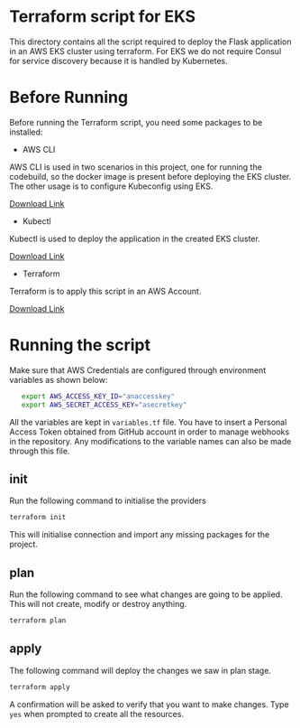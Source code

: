 # Terraform script for EKS

This directory contains all the script required to deploy the Flask application in 
an AWS EKS cluster using terraform. For EKS we do not require Consul for service discovery because it is handled by
 Kubernetes.


# Before Running

Before running the Terraform script, you need some packages to be installed:
* AWS CLI 
    
AWS CLI is used in two scenarios in this project, one for running the codebuild, so the docker image is present before
deploying the EKS cluster. The other usage is to configure Kubeconfig using EKS.

[Download Link](https://docs.aws.amazon.com/cli/latest/userguide/install-cliv2-linux.html)

* Kubectl 

Kubectl is used to deploy the application in the created EKS cluster.

[Download Link](https://kubernetes.io/docs/tasks/tools/)

* Terraform 

Terraform is to apply this script in an AWS Account.

[Download Link](https://learn.hashicorp.com/tutorials/terraform/install-cli)

# Running the script

Make sure that AWS Credentials are configured through environment variables as shown below:
 ```bash
    export AWS_ACCESS_KEY_ID="anaccesskey"
    export AWS_SECRET_ACCESS_KEY="asecretkey"
```

All the variables are kept in `variables.tf` file. You have to insert a Personal Access Token obtained from GitHub account
in order to manage webhooks in the repository. Any modifications to the variable names can also be made through this 
file.

## init

Run the following command to initialise the providers

```bash
terraform init
```

This will initialise connection and import any missing packages for the project.

## plan

Run the following command to see what changes are going to be applied. This will not 
create, modify or destroy anything. 

```bash
terraform plan
```

## apply

The following command will deploy the changes we saw in plan stage.

```bash
terraform apply
```
A confirmation will be asked to verify that you want to make changes. Type `yes` when prompted to create all the 
resources.


